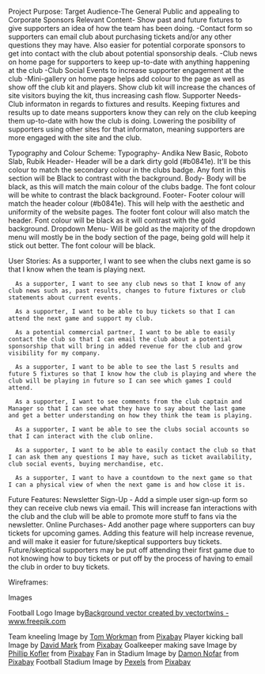 Project Purpose:
       Target Audience-The General Public and appealing to Corporate Sponsors
       Relevant Content- Show past and future fixtures to give supporters an idea of how the team has been doing.
                        -Contact form so supporters can email club about purchasing tickets and/or any other questions they may have. Also easier for potential corporate sponsors to get into contact with the club about potential sponsorship deals.
                        -Club news on home page for supporters to keep up-to-date with anything happening at the club
                        -Club Social Events to increase supporter engagement at the club 
                        -Mini-gallery on home page helps add colour to the page as well as show off the club kit and players. Show club kit will increase the chances of site visitors buying the kit, thus increasing cash flow.
       Supporter Needs- Club informaton in regards to fixtures and results. Keeping fixtures and results up to date means supporters know they can rely on the club keeping them up-to-date with how the club is doing. Lowering the posibility of supporters using other sites for that informaton, meaning supporters are more engaged with the site and the club.

Typography and Colour Scheme:
       Typography- Andika New Basic, Roboto Slab, Rubik
       Header- Header will be a dark dirty gold (#b0841e). It'll be this colour to match the secondary colour in the clubs badge. Any font in this section will be Black to contrast with the background.
       Body- Body will be black, as this will match the main colour of the clubs badge. The font colour will be white to contrast the black background.
       Footer- Footer colour will match the header colour (#b0841e). This will help with the aesthetic and uniformity of the website pages. The footer font colour will also match the header. Font colour will be black as it will contrast with the gold background.
       Dropdown Menu- Will be gold as the majority of the dropdown menu will mostly be in the body section of the page, being gold will help it stick out better. The font colour will be black.

User Stories:
      As a supporter, I want to see when the clubs next game is so that I know when the team is playing next.
      
      As a supporter, I want to see any club news so that I know of any club news such as, past results, changes to future fixtures or club statements about current events.
      
      As a supporter, I want to be able to buy tickets so that I can attend the next game and support my club.
      
      As a potential commercial partner, I want to be able to easily contact the club so that I can email the club about a potential sponsorship that will bring in added revenue for the club and grow visibility for my company.

      As a supporter, I want to be able to see the last 5 results and future 5 fixtures so that I know how the club is playing and where the club will be playing in future so I can see which games I could attend.

      As a supporter, I want to see comments from the club captain and Manager so that I can see what they have to say about the last game and get a better understanding on how they think the team is playing.

      As a supporter, I want be able to see the clubs social accounts so that I can interact with the club online.

      As a supporter, I want to be able to easily contact the club so that I can ask them any questions I may have, such as ticket availability, club social events, buying merchandise, etc.

      As a supporter, I want to have a countdown to the next game so that I can a physical view of when the next game is and how close it is.

Future Features:
       Newsletter Sign-Up - Add a simple user sign-up form so they can receive club news via email. This will increase fan interactions with the club and the club will be able to promote more stuff to fans via the newsletter. 
       Online Purchases- Add another page where supporters can buy tickets for upcoming games. Adding this feature will help increase revenue, and will make it easier for future/skeptical supporters buy tickets. Future/skeptical supporters may be put off attending their first game due to not knowing how to buy tickets or put off by the process of having to email the club in order to buy tickets.


Wireframes:

Images

Football Logo Image by<a href="https://www.freepik.com/vectors/background">Background vector created by vectortwins - www.freepik.com</a>

Team kneeling Image by <a href="https://pixabay.com/users/tomas_workman0-1113596/?utm_source=link-attribution&amp;utm_medium=referral&amp;utm_campaign=image&amp;utm_content=807300">Tom Workman</a> from <a href="https://pixabay.com/?utm_source=link-attribution&amp;utm_medium=referral&amp;utm_campaign=image&amp;utm_content=807300">Pixabay</a>
Player kicking ball Image by <a href="https://pixabay.com/users/12019-12019/?utm_source=link-attribution&amp;utm_medium=referral&amp;utm_campaign=image&amp;utm_content=83222">David Mark</a> from <a href="https://pixabay.com/?utm_source=link-attribution&amp;utm_medium=referral&amp;utm_campaign=image&amp;utm_content=83222">Pixabay</a>
Goalkeeper making save Image by <a href="https://pixabay.com/users/phillipkofler-715497/?utm_source=link-attribution&amp;utm_medium=referral&amp;utm_campaign=image&amp;utm_content=5754865">Phillip Kofler</a> from <a href="https://pixabay.com/?utm_source=link-attribution&amp;utm_medium=referral&amp;utm_campaign=image&amp;utm_content=5754865">Pixabay</a>
Fan in Stadium Image by <a href="https://pixabay.com/users/damonify-185084/?utm_source=link-attribution&amp;utm_medium=referral&amp;utm_campaign=image&amp;utm_content=290186">Damon Nofar</a> from <a href="https://pixabay.com/?utm_source=link-attribution&amp;utm_medium=referral&amp;utm_campaign=image&amp;utm_content=290186">Pixabay</a>
Football Stadium Image by <a href="https://pixabay.com/users/pexels-2286921/?utm_source=link-attribution&amp;utm_medium=referral&amp;utm_campaign=image&amp;utm_content=1867992">Pexels</a> from <a href="https://pixabay.com/?utm_source=link-attribution&amp;utm_medium=referral&amp;utm_campaign=image&amp;utm_content=1867992">Pixabay</a>
